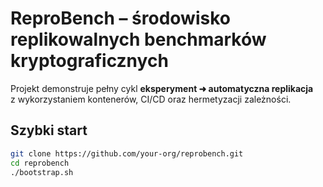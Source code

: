 # ReproBench – środowisko replikowalnych benchmarków kryptograficznych

Projekt demonstruje pełny cykl **eksperyment ➜ automatyczna replikacja**  
z wykorzystaniem kontenerów, CI/CD oraz hermetyzacji zależności.

## Szybki start

```bash
git clone https://github.com/your‑org/reprobench.git
cd reprobench
./bootstrap.sh
```
